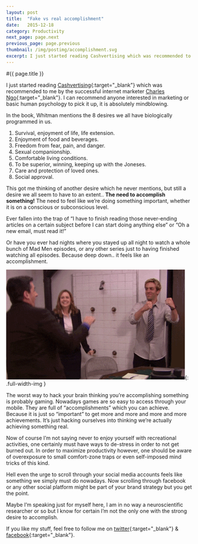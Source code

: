 ```yaml
---
layout: post
title:  "Fake vs real accomplishment"
date:   2015-12-18
category: Productivity
next_page: page.next
previous_page: page.previous
thumbnail: /img/postimg/accomplishment.svg
excerpt: I just started reading Cashvertising which was recommended to me by the successful internet marketer Charles Ngo, it is absolutely mindblowing. In the book, Whitman mentions the 8 desires we all have biologically programmed in us.
---
```

#{{ page.title }}

I just started reading [Cashvertising](http://amzn.com/1601630328/?tag=danienikol-20){:target="_blank"} which was recommended to me by the successful internet marketer [Charles Ngo](http://charlesngo.com/){:target="_blank"}. I can recommend anyone interested in marketing or basic human psychology to pick it up, it is absolutely mindblowing.

In the book, Whitman mentions the 8 desires we all have biologically programmed in us.


1. Survival, enjoyment of life, life extension.
2. Enjoyment of food and beverages.
3. Freedom from fear, pain, and danger.
4. Sexual companionship.
5. Comfortable living conditions.
6. To be superior, winning, keeping up with the Joneses.
7. Care and protection of loved ones.
8. Social approval.

This got me thinking of another desire which he never mentions, but still a desire we all seem to have to an extent.. **The need to accomplish something!** The need to feel like we’re doing something important, whether it is on a conscious or subconscious level.

Ever fallen into the trap of “I have to finish reading those never-ending articles on a certain subject before I can start doing anything else” or “Oh a new email, must read it!”

Or have you ever had nights where you stayed up all night to watch a whole bunch of Mad Men episodes, or any other series just to having finished watching all episodes. Because deep down.. it feels like an accomplishment.

![alt text](/img/accomplish.gif){: .full-width-img }

The worst way to hack your brain thinking you’re accomplishing something is probably gaming. Nowadays games are so easy to access through your mobile. They are full of “accomplishments” which you can achieve. Because it is just so “important” to get more and more and more and more achievements. It’s just hacking ourselves into thinking we’re actually achieving something real.

Now of course I’m not saying never to enjoy yourself with recreational activities, one certainly must have ways to de-stress in order to not get burned out. In order to maximize productivity however, one should be aware of overexposure to small comfort-zone traps or even self-imposed mind tricks of this kind.

Hell even the urge to scroll through your social media accounts feels like something we simply must do nowadays. Now scrolling through facebook or any other social platform might be part of your brand strategy but you get the point.

Maybe I’m speaking just for myself here, I am in no way a neuroscientific researcher or so but I know for certain I’m not the only one with the strong desire to accomplish.

If you like my stuff, feel free to follow me on [twitter](https://twitter.com/danneniko){:target="_blank"} & [facebook](https://www.facebook.com/danielnikolovskicom){:target="_blank"}.